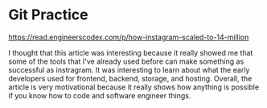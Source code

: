 # Git Practice


https://read.engineerscodex.com/p/how-instagram-scaled-to-14-million


I thought that this article was interesting because it really showed me that some of the tools that I've already used before can make something as successful as instragram. It was interesting to learn about what the early developers used for frontend, backend, storage, and hosting. Overall, the article is very motivational because it really shows how anything is possible if you know how to code and software engineer things.

